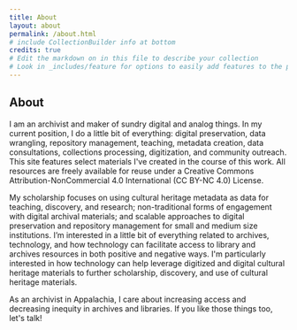 ```yaml
---
title: About
layout: about
permalink: /about.html
# include CollectionBuilder info at bottom
credits: true
# Edit the markdown on in this file to describe your collection
# Look in _includes/feature for options to easily add features to the page
---
```

<!--{% include feature/jumbotron.html objectid="https://cdil.lib.uidaho.edu/images/palouse_sm.jpg" %}-->

<!--{% include feature/nav-menu.html sections="About Elizabeth" %}-->
## About

I am an archivist and maker of sundry digital and analog things. In my current position, I do a little bit of everything: digital preservation, data wrangling, repository management, teaching, metadata creation, data consultations, collections processing, digitization, and community outreach. This site features select materials I've created in the course of this work. All resources are freely available for reuse under a Creative Commons Attribution-NonCommercial 4.0 International (CC BY-NC 4.0) License.

My scholarship focuses on using cultural heritage metadata as data for teaching, discovery, and research; non-traditional forms of engagement with digital archival materials; and scalable approaches to digital preservation and repository management for small and medium size institutions. I’m interested in a little bit of everything related to archives, technology, and how technology can facilitate access to library and archives resources in both positive and negative ways. I'm particularly interested in how technology can help leverage digitized and digital cultural heritage materials to further scholarship, discovery, and use of cultural heritage materials.

As an archivist in Appalachia, I care about increasing access and decreasing inequity in archives and libraries. If you like those things too, let's talk!
